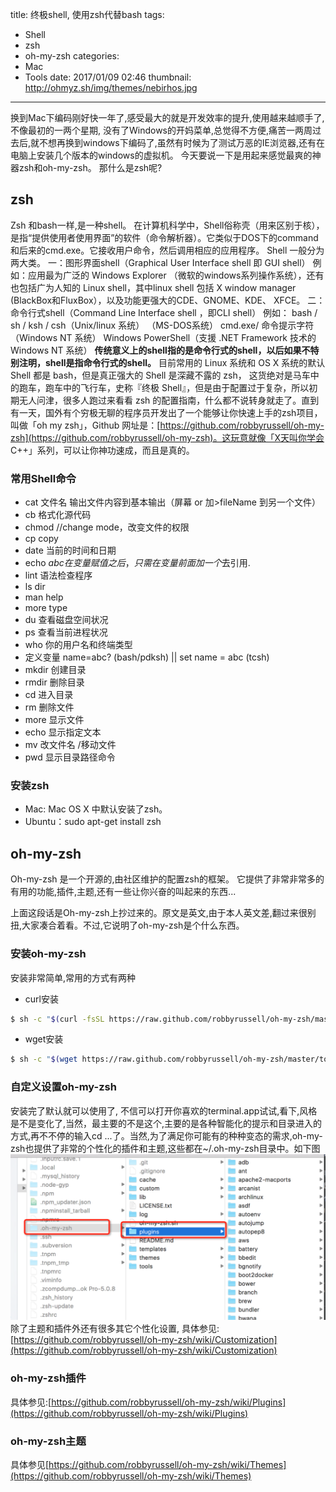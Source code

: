 title: 终极shell, 使用zsh代替bash
tags: 
- Shell 
- zsh
- oh-my-zsh
categories:
- Mac
- Tools
date: 2017/01/09 02:46
thumbnail: http://ohmyz.sh/img/themes/nebirhos.jpg
---
换到Mac下编码刚好快一年了,感受最大的就是开发效率的提升,使用越来越顺手了,不像最初的一两个星期, 没有了Windows的开妈菜单,总觉得不方便,痛苦一两周过去后,就不想再换到windows下编码了,虽然有时候为了测试万恶的IE浏览器,还有在电脑上安装几个版本的windows的虚拟机。
今天要说一下是用起来感觉最爽的神器zsh和oh-my-zsh。
那什么是zsh呢?

<!-- more -->

## zsh

Zsh 和bash一样,是一种shell。
在计算机科学中，Shell俗称壳（用来区别于核），是指“提供使用者使用界面”的软件（命令解析器）。它类似于DOS下的command和后来的cmd.exe。它接收用户命令，然后调用相应的应用程序。
Shell 一般分为两大类。
一：图形界面shell（Graphical User Interface shell 即 GUI shell）
例如：应用最为广泛的 Windows Explorer （微软的windows系列操作系统），还有也包括广为人知的 Linux shell，其中linux shell 包括 X window manager (BlackBox和FluxBox），以及功能更强大的CDE、GNOME、KDE、 XFCE。
二：命令行式shell（Command Line Interface shell ，即CLI shell）
例如：
bash / sh / ksh / csh（Unix/linux 系统）
（MS-DOS系统）
cmd.exe/ 命令提示字符（Windows NT 系统）
Windows PowerShell（支援 .NET Framework 技术的 Windows NT 系统）
**传统意义上的shell指的是命令行式的shell，以后如果不特别注明，shell是指命令行式的shell。**
目前常用的 Linux 系统和 OS X 系统的默认 Shell 都是 bash，但是真正强大的 Shell 是深藏不露的 zsh， 这货绝对是马车中的跑车，跑车中的飞行车，史称『终极 Shell』，但是由于配置过于复杂，所以初期无人问津，很多人跑过来看看 zsh 的配置指南，什么都不说转身就走了。直到有一天，国外有个穷极无聊的程序员开发出了一个能够让你快速上手的zsh项目，叫做「oh my zsh」，Github 网址是：[https://github.com/robbyrussell/oh-my-zsh](https://github.com/robbyrussell/oh-my-zsh)。这玩意就像「X天叫你学会 C++」系列，可以让你神功速成，而且是真的。

### 常用Shell命令
* cat 文件名 输出文件内容到基本输出（屏幕 or 加>fileName 到另一个文件）
* cb 格式化源代码
* chmod //change mode，改变文件的权限
* cp copy
* date 当前的时间和日期
* echo $abc 在变量赋值之后，只需在变量前面加一个$去引用.
* lint 语法检查程序
* ls dir
* man help
* more type
* du 查看磁盘空间状况
* ps 查看当前进程状况
* who 你的用户名和终端类型
* 定义变量 name=abc? (bash/pdksh) || set name = abc (tcsh)
* mkdir 创建目录
* rmdir 删除目录
* cd 进入目录
* rm 删除文件
* more 显示文件
* echo 显示指定文本
* mv 改文件名 /移动文件
* pwd 显示目录路径命令

### 安装zsh
* Mac: Mac OS X 中默认安装了zsh。
* Ubuntu：sudo apt-get install zsh


## oh-my-zsh

Oh-my-zsh 是一个开源的,由社区维护的配置zsh的框架。 它提供了非常非常多的有用的功能,插件,主题,还有一些让你兴奋的叫起来的东西...

上面这段话是Oh-my-zsh上抄过来的。原文是英文,由于本人英文差,翻过来很别扭,大家凑合着看。不过,它说明了oh-my-zsh是个什么东西。

### 安装oh-my-zsh
安装非常简单,常用的方式有两种
* curl安装 
```bash
$ sh -c "$(curl -fsSL https://raw.github.com/robbyrussell/oh-my-zsh/master/tools/install.sh)"
```
* wget安装
```bash
$ sh -c "$(wget https://raw.github.com/robbyrussell/oh-my-zsh/master/tools/install.sh -O -)"
```
### 自定义设置oh-my-zsh
安装完了默认就可以使用了, 不信可以打开你喜欢的terminal.app试试,看下,风格是不是变化了,当然，最主要的不是这个,主要的是各种智能化的提示和目录进入的方式,再不不停的输入cd ...了。当然,为了满足你可能有的种种变态的需求,oh-my-zsh也提供了非常的个性化的插件和主题,这些都在~/.oh-my-zsh目录中。如下图
![](/images/oh-my-zsh-plugins.png)
除了主题和插件外还有很多其它个性化设置, 具体参见:[https://github.com/robbyrussell/oh-my-zsh/wiki/Customization](https://github.com/robbyrussell/oh-my-zsh/wiki/Customization)
### oh-my-zsh插件

具体参见:[https://github.com/robbyrussell/oh-my-zsh/wiki/Plugins](https://github.com/robbyrussell/oh-my-zsh/wiki/Plugins)

### oh-my-zsh主题
具体参见[https://github.com/robbyrussell/oh-my-zsh/wiki/Themes](https://github.com/robbyrussell/oh-my-zsh/wiki/Themes)